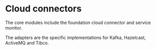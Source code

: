 # Cloud connectors

The core modules include the foundation cloud connector and service monitor.

The adapters are the specific implementations for Kafka, Hazelcast, ActiveMQ and Tibco.
